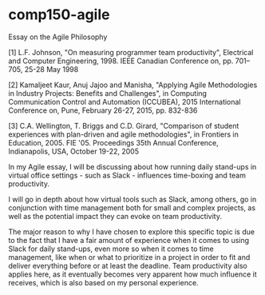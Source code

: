 # comp150-agile
Essay on the Agile Philosophy

[1] L.F. Johnson, "On measuring programmer team productivity", Electrical and Computer Engineering, 1998. IEEE Canadian Conference on, pp. 701–705, 25-28 May 1998 

[2] Kamaljeet Kaur, Anuj Jajoo  and Manisha, "Applying Agile Methodologies in Industry Projects: Benefits and Challenges", in Computing Communication Control and Automation (ICCUBEA), 2015 International Conference on, Pune, February 26-27, 2015, pp. 832-836

[3] C.A. Wellington, T. Briggs and C.D. Girard, "Comparison of student experiences with plan-driven and agile methodologies", in Frontiers in Education, 2005. FIE '05. Proceedings 35th Annual Conference, Indianapolis, USA, October 19-22, 2005


In my Agile essay, I will be discussing about how running daily stand-ups in virtual office settings - such as Slack - influences time-boxing and team productivity. 

I will go in depth about how virtual tools such as Slack, among others, go in conjunction with time management both for small and complex projects, as well as the potential impact they can evoke on team productivity.

The major reason to why I have chosen to explore this specific topic is due to the fact that I have a fair amount of experience when it comes to using Slack for daily stand-ups, even more so when it comes to time management, like when or what to prioritize in a project in order to fit and deliver everything before or at least the deadline. Team productivity also applies here, as it eventually becomes very apparent how much influence it receives, which is also based on my personal experience. 
